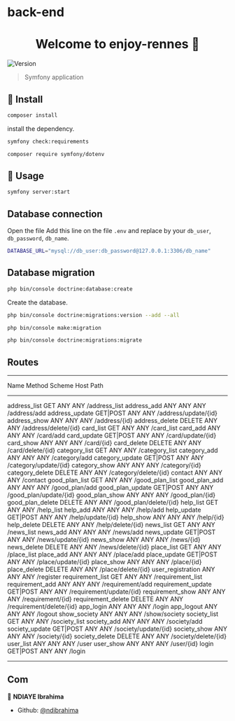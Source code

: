 # back-end
<h1 align="center">Welcome to enjoy-rennes 👋</h1>
<p>
  <img alt="Version" src="https://img.shields.io/badge/version-0.1.0-blue.svg?cacheSeconds=2592000" />
</p>

> Symfony application

## 💾 Install

```sh
composer install
```
install the dependency.

```sh
symfony check:requirements
```

```sh
composer require symfony/dotenv
```

## 🔨 Usage

```sh
symfony server:start 
```

## Database connection

Open the file Add this line on the file ```.env``` and replace by your ```db_user```, ```db_password```, ```db_name```.

```sh
DATABASE_URL="mysql://db_user:db_password@127.0.0.1:3306/db_name"
```

## Database migration

```sh
php bin/console doctrine:database:create
```
Create the database.

```sh
php bin/console doctrine:migrations:version --add --all
```

```sh
php bin/console make:migration
```

```sh
php bin/console doctrine:migrations:migrate
```

## Routes
  -------------------------- ---------- -------- ------ ----------------------------------- 
  Name                       Method     Scheme   Host   Path                               
 -------------------------- ---------- -------- ------ ----------------------------------- 
  address_list               GET        ANY      ANY    /address_list
  address_add                ANY        ANY      ANY    /address/add
  address_update             GET|POST   ANY      ANY    /address/update/{id}
  address_show               ANY        ANY      ANY    /address/{id}
  address_delete             DELETE     ANY      ANY    /address/delete/{id}
  card_list                  GET        ANY      ANY    /card_list
  card_add                   ANY        ANY      ANY    /card/add
  card_update                GET|POST   ANY      ANY    /card/update/{id}
  card_show                  ANY        ANY      ANY    /card/{id}
  card_delete                DELETE     ANY      ANY    /card/delete/{id}
  category_list              GET        ANY      ANY    /category_list
  category_add               ANY        ANY      ANY    /category/add
  category_update            GET|POST   ANY      ANY    /category/update/{id}
  category_show              ANY        ANY      ANY    /category/{id}
  category_delete            DELETE     ANY      ANY    /category/delete/{id}
  contact                    ANY        ANY      ANY    /contact
  good_plan_list             GET        ANY      ANY    /good_plan_list
  good_plan_add              ANY        ANY      ANY    /good_plan/add
  good_plan_update           GET|POST   ANY      ANY    /good_plan/update/{id}
  good_plan_show             ANY        ANY      ANY    /good_plan/{id}
  good_plan_delete           DELETE     ANY      ANY    /good_plan/delete/{id}
  help_list                  GET        ANY      ANY    /help_list
  help_add                   ANY        ANY      ANY    /help/add
  help_update                GET|POST   ANY      ANY    /help/update/{id}
  help_show                  ANY        ANY      ANY    /help/{id}
  help_delete                DELETE     ANY      ANY    /help/delete/{id}
  news_list                  GET        ANY      ANY    /news_list
  news_add                   ANY        ANY      ANY    /news/add
  news_update                GET|POST   ANY      ANY    /news/update/{id}
  news_show                  ANY        ANY      ANY    /news/{id}
  news_delete                DELETE     ANY      ANY    /news/delete/{id}
  place_list                 GET        ANY      ANY    /place_list
  place_add                  ANY        ANY      ANY    /place/add
  place_update               GET|POST   ANY      ANY    /place/update/{id}
  place_show                 ANY        ANY      ANY    /place/{id}
  place_delete               DELETE     ANY      ANY    /place/delete/{id}
  user_registration          ANY        ANY      ANY    /register
  requirement_list           GET        ANY      ANY    /requirement_list
  requirement_add            ANY        ANY      ANY    /requirement/add
  requirement_update         GET|POST   ANY      ANY    /requirement/update/{id}
  requirement_show           ANY        ANY      ANY    /requirement/{id}
  requirement_delete         DELETE     ANY      ANY    /requirement/delete/{id}
  app_login                  ANY        ANY      ANY    /login
  app_logout                 ANY        ANY      ANY    /logout
  show_society               ANY        ANY      ANY    /show/society
  society_list               GET        ANY      ANY    /society_list
  society_add                ANY        ANY      ANY    /society/add
  society_update             GET|POST   ANY      ANY    /society/update/{id}
  society_show               ANY        ANY      ANY    /society/{id}
  society_delete             DELETE     ANY      ANY    /society/delete/{id}
  user_list                  ANY        ANY      ANY    /user
  user_show                  ANY        ANY      ANY    /user/{id}
  login                      GET|POST   ANY      ANY    /login
 -------------------------- ---------- -------- ------ -----------------------------------

## Com

👤 **NDIAYE Ibrahima**

* Github: [@ndibrahima](https://github.com/ndibrahima)
